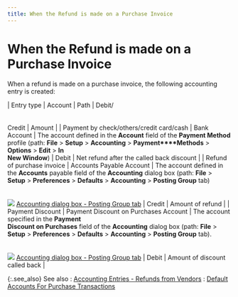 ```yaml
---
title: When the Refund is made on a Purchase Invoice
---
```


# When the Refund is made on a Purchase Invoice


When a refund is made on a purchase invoice, the following accounting  entry is created:


| Entry type | Account | Path | Debit/<br/><br/><br/>Credit | Amount |
| Payment by check/others/credit card/cash | Bank Account | The account defined in the **Account**  field of the **Payment Method** profile  (path: **File** > **Setup**  > **Accounting** > **Payment****Methods** > **Options**  > **Edit** > **In <br/> New Window**) | Debit | Net refund after the called back discount |
| Refund of purchase invoice | Accounts Payable Account | The account defined in the **Accounts**  payable field of the **Accounting**  dialog box (path: **File** > **Setup** > **Preferences**  > **Defaults** > **Accounting**  > **Posting Group** tab)<br/><br/><br/>![]({{site.pp_baseurl}}/img/lens.gif) [Accounting  dialog box - Posting Group tab]({{site.acc_chm}}/accounting-flow-control-and-defaults/accounting-defaults/accounting_dialog_box_-_posting_groups.html) | Credit | Amount of refund |
| Payment Discount | Payment Discount on Purchases Account | The account specified in the **Payment <br/> Discount on Purchases** field of the **Accounting**  dialog box (path: **File** > **Setup** > **Preferences**  > **Defaults** > **Accounting**  > **Posting Group** tab).<br/><br/><br/>![]({{site.pp_baseurl}}/img/lens.gif) [Accounting  dialog box - Posting Group tab]({{site.acc_chm}}/accounting-flow-control-and-defaults/accounting-defaults/accounting_dialog_box_-_posting_groups.html) | Debit | Amount of discount called back |



{:.see_also}
See also
: [Accounting  Entries - Refunds from Vendors]({{site.pp_baseurl}}/misc/accounting_entries_ref_pr.html)
: [Default  Accounts For Purchase Transactions]({{site.pp_baseurl}}/misc/default_accounts_for_purchase_transactions.html)
